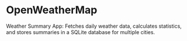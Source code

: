 # OpenWeatherMap
Weather Summary App: Fetches daily weather data, calculates statistics, and stores summaries in a SQLite database for multiple cities.
